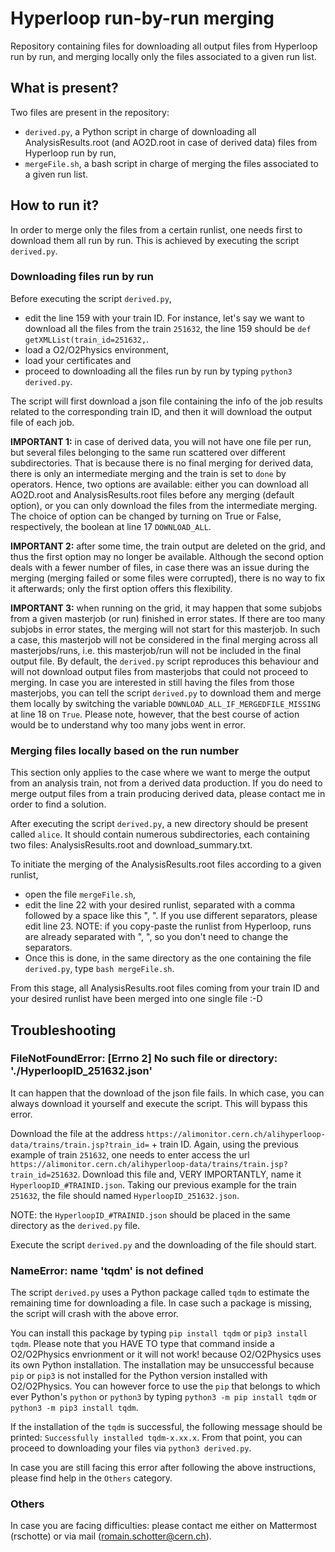 # Hyperloop run-by-run merging

Repository containing files for downloading all output files from Hyperloop run by run, and merging locally only the files associated to a given run list.

## What is present?
Two files are present in the repository:
- `derived.py`, a Python script in charge of downloading all AnalysisResults.root (and AO2D.root in case of derived data) files from Hyperloop run by run,
- `mergeFile.sh`, a bash script in charge of merging the files associated to a given run list.

## How to run it?

In order to merge only the files from a certain runlist, one needs first to download them all run by run. This is achieved by executing the script `derived.py`.

### Downloading files run by run
Before executing the script `derived.py`, 
- edit the line 159 with your train ID. For instance, let's say we want to download all the files from the train `251632`, the line 159 should be `def getXMLList(train_id=251632,`.
- load a O2/O2Physics environment,
- load your certificates and
- proceed to downloading all the files run by run by typing `python3 derived.py`.

The script will first download a json file containing the info of the job results related to the corresponding train ID, and then it will download the output file of each job.

**IMPORTANT 1:** in case of derived data, you will not have one file per run, but several files belonging to the same run scattered over different subdirectories. That is because there is no final merging for derived data, there is only an intermediate merging and the train is set to `done` by operators.
Hence, two options are available: either you can download all AO2D.root and AnalysisResults.root files before any merging (default option), or you can only download the files from the intermediate merging. The choice of option can be changed by turning on True or False, respectively, the boolean at line 17 `DOWNLOAD_ALL`.

**IMPORTANT 2:** after some time, the train output are deleted on the grid, and thus the first option may no longer be available. Although the second option deals with a fewer number of files, in case there was an issue during the merging (merging failed or some files were corrupted), there is no way to fix it afterwards; only the first option offers this flexibility.

**IMPORTANT 3:** when running on the grid, it may happen that some subjobs from a given masterjob (or run) finished in error states. If there are too many subjobs in error states, the merging will not start for this masterjob. In such a case, this masterjob will not be considered in the final merging across all masterjobs/runs, i.e. this masterjob/run will not be included in the final output file. By default, the `derived.py` script reproduces this behaviour and will not download output files from masterjobs that could not proceed to merging. In case you are interested in still having the files from those masterjobs, you can tell the script `derived.py` to download them and merge them locally by switching the variable `DOWNLOAD_ALL_IF_MERGEDFILE_MISSING` at line 18 on `True`. Please note, however, that the best course of action would be to understand why too many jobs went in error. 

### Merging files locally based on the run number
This section only applies to the case where we want to merge the output from an analysis train, not from a derived data production. If you do need to merge output files from a train producing derived data, please contact me in order to find a solution.

After executing the script `derived.py`, a new directory should be present called `alice`. It should contain numerous subdirectories, each containing two files: AnalysisResults.root and download_summary.txt. 

To initiate the merging of the AnalysisResults.root files according to a given runlist, 
- open the file `mergeFile.sh`,
- edit the line 22 with your desired runlist, separated with a comma followed by a space like this ", ". If you use different separators, please edit line 23.
    NOTE: if you copy-paste the runlist from Hyperloop, runs are already separated with ", ", so you don't need to change the separators.
- Once this is done, in the same directory as the one containing the file `derived.py`, type `bash mergeFile.sh`.

From this stage, all AnalysisResults.root files coming from your train ID and your desired runlist have been merged into one single file :-D

## Troubleshooting

### FileNotFoundError: [Errno 2] No such file or directory: \'./HyperloopID_251632.json\'
It can happen that the download of the json file fails. In which case, you can always download it yourself and execute the script. This will bypass this error.

Download the file at the address `https://alimonitor.cern.ch/alihyperloop-data/trains/train.jsp?train_id=` + train ID. Again, using the previous example of train `251632`, one needs to enter access the url `https://alimonitor.cern.ch/alihyperloop-data/trains/train.jsp?train_id=251632`. 
Download this file and, VERY IMPORTANTLY, name it `HyperloopID_#TRAINID.json`. Taking our previous example for the train `251632`, the file should named `HyperloopID_251632.json`.

NOTE: the `HyperloopID_#TRAINID.json` should be placed in the same directory as the `derived.py` file.

Execute the script `derived.py` and the downloading of the file should start.

### NameError: name \'tqdm\' is not defined
The script `derived.py` uses a Python package called `tqdm` to estimate the remaining time for downloading a file. In case such a package is missing, the script will crash with the above error.

You can install this package by typing `pip install tqdm` or `pip3 install tqdm`. Please note that you HAVE TO type that command inside a O2/O2Physics envrionment or it will not work! because O2/O2Physics uses its own Python installation. 
The installation may be unsuccessful because `pip` or `pip3` is not installed for the Python version installed with O2/O2Physics. You can however force to use the `pip` that belongs to which ever Python's `python` or `python3` by typing `python3 -m pip install tqdm` or `python3 -m pip3 install tqdm`.

If the installation of the `tqdm` is successful, the following message should be printed: `Successfully installed tqdm-x.xx.x`. From that point, you can proceed to downloading your files via `python3 derived.py`.

In case you are still facing this error after following the above instructions, please find help in the `Others` category.

### Others
In case you are facing difficulties: please contact me either on Mattermost (rschotte) or via mail (romain.schotter@cern.ch).
